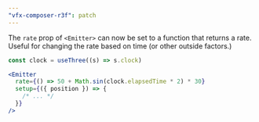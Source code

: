 ```yaml
---
"vfx-composer-r3f": patch
---
```


The `rate` prop of `<Emitter>` can now be set to a function that returns a rate. Useful for changing the rate based on time (or other outside factors.)

```jsx
const clock = useThree((s) => s.clock)

<Emitter
  rate={() => 50 + Math.sin(clock.elapsedTime * 2) * 30}
  setup={({ position }) => {
    /* ... */
  }}
/>
```
